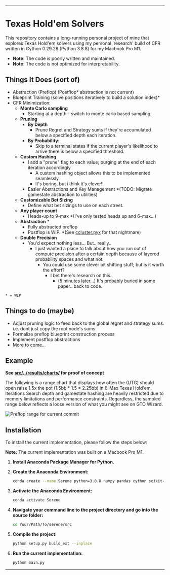 
---

# Texas Hold'em Solvers

This repository contains a long-running personal project of mine that explores Texas Hold'em solvers using my personal 'research' build of CFR written in Cython 0.29.28 (Python 3.8.8) for my Macbook Pro M1.

- **Note:** The code is poorly written and maintained.
- **Note:** The code is not optimized for interpretability.

## Things It Does (sort of)
- Abstraction (Preflop) (Postflop\* abstraction is not current)
- Blueprint Training (solve positions iteratively to build a solution index)\*
- CFR Minimization:
    - **Monte Carlo sampling**
        - Starting at a depth - switch to monte carlo based sampling.
    - **Pruning**
        - **By Depth**
            - Prune Regret and Strategy sums if they're accumulated below a specified depth each iteration.
        - **By Probability**: 
            - Skip to a terminal states if the current player's likelihood to arrive there is below a specified threshold.
    - **Custom Hashing**
        - I add a "prune" flag to each value; purging at the end of each iteration accordingly
            - A custom hashing object allows this to be implemented seamlessly.
            - It's boring, but i think it's clever!!
        - Easier Abstractions and Key Management \*(TODO: Migrate gamestate abstraction to utilities)
    - **Customizable Bet Sizing**
        - Define what bet sizings to use on each street.
    - **Any player count**
        - Heads-up to 9-max \*(I've only tested heads up and 6-max...)
    - **Abstraction** \*
        - Fully abstracted preflop
        - Postflop is WIP. \*(See [ccluster.pyx](src/poker/ccluster.pyx) for that nightmare)
    - **Double Precision**
        - You'd expect nothing less... But.. really..
            - I just wanted a place to talk about how you run out of compute precision after a certain depth because of layered probability spaces and what not.
                - You could use some clever bit shifting stuff; but is it worth the effort? 
                    - I bet there's research on this..
                        - (5 minutes later...) It's probably buried in some paper.. back to code.

```* = WIP```

## Things to do (maybe)
- Adjust pruning logic to feed back to the global regret and strategy sums. i.e. dont just copy the root node's sums.
- Formalize preflop blueprint construction process
- Implement postflop abstractions
- More to come...

## Example

**See [src/../results/charts/](src/../results/charts) for proof of concept**

The following is a range chart that displays how often the (UTG) should open raise 1.5x the pot (1.5bb * 1.5 = 2.25bb) in 6-Max Texas Hold'em. Iterations Search depth and gamestate hashing are heavily restricted due to memory limitations and performance constraints. Regardless, the sampled range below reflects a loose version of what you might see on GTO Wizard.

![Preflop range for current commit](./dat/EX%20Preflop%20UTG%20Open%206%20Max.png)

## Installation
To install the current implementation, please follow the steps below:

**Note:** The current implementation was built on a Macbook Pro M1.

1. **Install Anaconda Package Manager for Python.**

2. **Create the Anaconda Environment:**
    ```sh
    conda create --name Serene python=3.8.8 numpy pandas cython scikit-learn tqdm matplotlib psutil
    ```

3. **Activate the Anaconda Environment:**
    ```sh
    conda activate Serene
    ```

4. **Navigate your command line to the project directory and go into the source folder:**
    ```sh
    cd Your/Path/To/serene/src
    ```

5. **Compile the project:**
    ```sh
    python setup.py build_ext --inplace
    ```

6. **Run the current implementation:**
    ```sh
    python main.py
    ```

---
